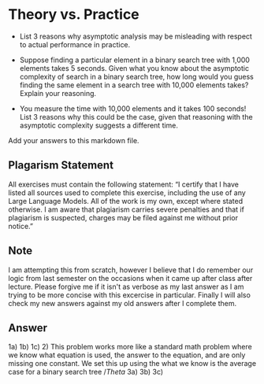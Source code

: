 # Theory vs. Practice

- List 3 reasons why asymptotic analysis may be misleading with respect to
  actual performance in practice.

- Suppose finding a particular element in a binary search tree with 1,000
  elements takes 5 seconds. Given what you know about the asymptotic complexity
  of search in a binary search tree, how long would you guess finding the same
  element in a search tree with 10,000 elements takes? Explain your reasoning.

- You measure the time with 10,000 elements and it takes 100 seconds! List 3
  reasons why this could be the case, given that reasoning with the asymptotic
  complexity suggests a different time.

Add your answers to this markdown file.

## Plagarism Statement

All exercises must contain the following statement:
“I certify that I have listed all sources used to complete this exercise, including the use
of any Large Language Models. All of the work is my own, except where stated
otherwise. I am aware that plagiarism carries severe penalties and that if plagiarism is
suspected, charges may be filed against me without prior notice.”

## Note
I am attempting this from scratch, however I believe that I do remember our logic from last semester on the occasions when it came up after class after lecture.
Please forgive me if it isn't as verbose as my last answer as I am trying to be more concise with this excercise in particular.
Finally I will also check my new answers against my old answers after I complete them.

## Answer
1a)
1b)
1c)
2) This problem works more like a standard math problem where we know what equation is used, the answer to the equation, and are only missing one constant. 
We set this up using the what we know is the average case for a binary search tree $/Theta$
3a)
3b)
3c)
